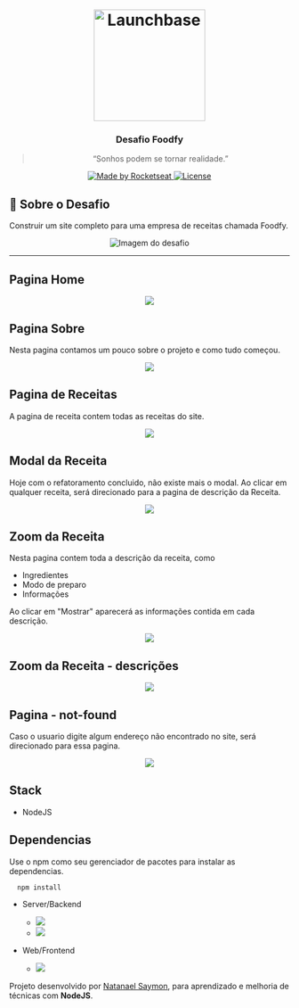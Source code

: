 <h1 align="center">
    <img alt="Launchbase" src="https://storage.googleapis.com/golden-wind/bootcamp-launchbase/logo.png" width="200px" />
</h1>

<h3 align="center">
  Desafio Foodfy
</h3>

<blockquote align="center">“Sonhos podem se tornar realidade.”</blockquote>

<p align="center">

  <a href="https://rocketseat.com.br">
    <img alt="Made by Rocketseat" src="https://img.shields.io/badge/made%20by-Rocketseat-%23F8952D">
  </a>

  <a href="LICENSE" >
    <img alt="License" src="https://img.shields.io/badge/license-MIT-%23F8952D">
  </a>

</p>


## :rocket: Sobre o Desafio  

Construir um site completo para uma empresa de receitas chamada Foodfy.

<div align="center">
<img src="https://camo.githubusercontent.com/149256ed02c9054607878cd5f68d083ee99ae27d/68747470733a2f2f726f636b6574736561742d63646e2e73332d73612d656173742d312e616d617a6f6e6177732e636f6d2f6d6f636b75702e706e67" alt="Imagem do desafio">
</div>


---

## Pagina Home

<div align="center">
<img src="https://raw.githubusercontent.com/NatanaelSaymon/LaunchBase-Bootcamp-Foodfy/master/public/image/imgindex.png">
</div>

## Pagina Sobre

Nesta pagina contamos um pouco sobre o projeto e como tudo começou. 

<div align="center">
<img src="https://raw.githubusercontent.com/NatanaelSaymon/LaunchBase-Bootcamp-Foodfy/master/public/image/page-sobre-receita.png">
</div>

## Pagina de Receitas

A pagina de receita contem todas as receitas do site. 

<div align="center">
<img src="https://raw.githubusercontent.com/NatanaelSaymon/LaunchBase-Bootcamp-Foodfy/master/public/image/imgpagereceitas.png">
</div>

## Modal da Receita

Hoje com o refatoramento concluido, não existe mais o modal. Ao clicar em qualquer receita, será direcionado para a pagina de descrição da Receita.

<div align="center">
<img src="https://raw.githubusercontent.com/NatanaelSaymon/LaunchBase-Bootcamp-Foodfy/master/public/image/Modal-da-receita.png">
</div>

## Zoom da Receita

Nesta pagina contem toda a descrição da receita, como 
* Ingredientes
* Modo de preparo
* Informações

Ao clicar em "Mostrar" aparecerá as informações contida em cada descrição.

<div align="center">
<img src="https://raw.githubusercontent.com/NatanaelSaymon/LaunchBase-Bootcamp-Foodfy/master/public/image/Zoom-na-receita.png">
</div>

## Zoom da Receita - descrições

<div align="center">
<img src="https://raw.githubusercontent.com/NatanaelSaymon/LaunchBase-Bootcamp-Foodfy/master/public/image/Zoom-na-receita-opcoes.png">
</div>

## Pagina - not-found

Caso o usuario digite algum endereço não encontrado no site, será direcionado para essa pagina.

<div align="center">
<img src="https://raw.githubusercontent.com/NatanaelSaymon/LaunchBase-Bootcamp-Foodfy/master/public/image/not-found.png">
</div>

## Stack
* NodeJS

## Dependencias
Use o npm como seu gerenciador de pacotes para instalar as dependencias.
````
  npm install
````
- Server/Backend
  - <img src="https://img.shields.io/badge/express-^4.17.1-green"/>
  - <img src="https://img.shields.io/badge/nodemon-^2.0.2-green"/>


- Web/Frontend
  - <img src="https://img.shields.io/badge/nunjucks-^3.2.1-blue"/>

Projeto desenvolvido por <a href="https://www.linkedin.com/in/natanael-saymon-2b9b18145/">Natanael Saymon</a>, para aprendizado e melhoria de técnicas com **NodeJS**. 

